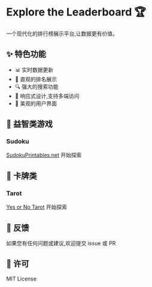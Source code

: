 # Explore the Leaderboard 🏆

一个现代化的排行榜展示平台,让数据更有价值。

## ✨ 特色功能

- 📊 实时数据更新
- 🎯 直观的排名展示
- 🔍 强大的搜索功能
- 📱 响应式设计,支持多端访问
- 🌈 美观的用户界面

## 🚀 益智类游戏
### Sudoku
 [SudokuPrintables.net](https://sudokuprintables.net) 开始探索

## 🌈 卡牌类
### Tarot
 [Yes or No Tarot](https://yesornotarot) 开始探索

## 📝 反馈

如果您有任何问题或建议,欢迎提交 issue 或 PR

## 📄 许可

MIT License 
